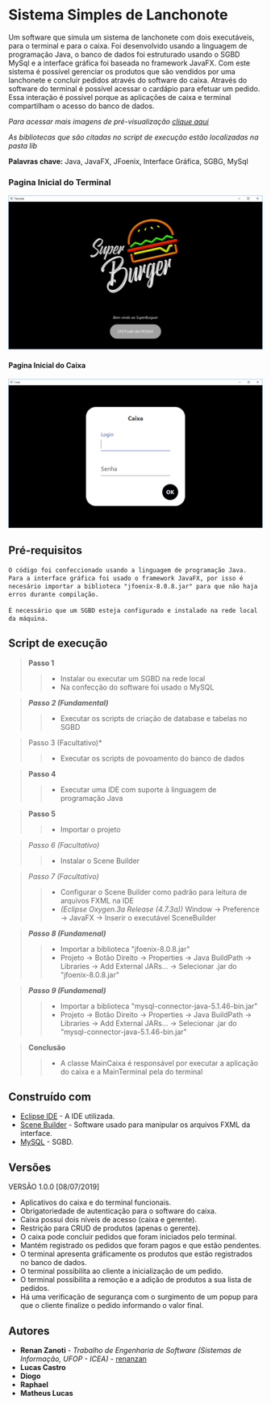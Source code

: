 # Sistema Simples de Lanchonote
Um software que simula um sistema de lanchonete com dois executáveis, para o terminal e para o caixa. Foi desenvolvido usando a linguagem de programação Java, o banco de dados foi estruturado usando o SGBD MySql e a interface gráfica foi baseada no framework JavaFX.
Com este sistema é possível gerenciar os produtos que são vendidos por uma lanchonete e concluir pedidos através do software do caixa. Através do software do terminal é possível acessar o cardápio para efetuar um pedido. Essa interação é possível porque as aplicações de caixa e terminal compartilham o acesso do banco de dados.

*Para acessar mais imagens de pré-visualização [clique aqui](https://github.com/renanzan/Java_JavaFX_BD_Sistema_de_Lanchonete_Simples/tree/master/preview)*

*As bibliotecas que são citadas no script de execução estão localizadas na pasta lib*

**Palavras chave:** Java, JavaFX, JFoenix, Interface Gráfica, SGBG, MySql

### Pagina Inicial do Terminal
![](preview/img_terminal_1.png)

#### Pagina Inicial do Caixa
![](preview/img_caixa_1.png)


## Pré-requisitos
```
O código foi confeccionado usando a linguagem de programação Java. Para a interface gráfica foi usado o framework JavaFX, por isso é necesário importar a biblioteca "jfoenix-8.0.8.jar" para que não haja erros durante compilação.

É necessário que um SGBD esteja configurado e instalado na rede local da máquina.
```

## Script de execução
> **Passo 1**
>> * Instalar ou executar um SGBD na rede local <br>
>> * Na confecção do software foi usado o MySQL <br>

> ***Passo 2 (Fundamental)*** <br>
>> * Executar os scripts de criação de database e tabelas no SGBD <br>

> Passo 3 (Facultativo)* <br>
>> * Executar os scripts de povoamento do banco de dados <br>

> **Passo 4** <br>
>> * Executar uma IDE com suporte à linguagem de programação Java <br>

> **Passo 5** <br>
>> * Importar o projeto <br>

> *Passo 6 (Facultativo)* <br>
>> * Instalar o Scene Builder <br>

> *Passo 7 (Facultativo)* <br>
>> * Configurar o Scene Builder como padrão para leitura de arquivos FXML na IDE <br>
>> * *(Eclipse Oxygen.3a Release (4.7.3a))* Window -> Preference -> JavaFX -> Inserir o executável SceneBuilder <br>

> ***Passo 8 (Fundamenal)*** <br>
>> * Importar a biblioteca "jfoenix-8.0.8.jar" <br>
>> * Projeto -> Botão Direito -> Properties -> Java BuildPath -> Libraries -> Add External JARs... -> Selecionar .jar do "jfoenix-8.0.8.jar"  <br>

> ***Passo 9 (Fundamenal)*** <br>
>> * Importar a biblioteca "mysql-connector-java-5.1.46-bin.jar" <br>
>> * Projeto -> Botão Direito -> Properties -> Java BuildPath -> Libraries -> Add External JARs... -> Selecionar .jar do "mysql-connector-java-5.1.46-bin.jar" <br>

> **Conclusão** <br>
>> * A classe MainCaixa é responsável por executar a aplicação do caixa e a MainTerminal pela do terminal <br>


## Construído com
* [Eclipse IDE](https://www.eclipse.org/) - A IDE utilizada.
* [Scene Builder](https://gluonhq.com/products/scene-builder/) - Software usado para manipular os arquivos FXML da interface.
* [MySQL](https://www.mysql.com/) - SGBD.


## Versões
VERSÃO 1.0.0 [08/07/2019]
* Aplicativos do caixa e do terminal funcionais.
* Obrigatoriedade de autenticação para o software do caixa.
* Caixa possui dois níveis de acesso (caixa e gerente).
* Restrição para CRUD de produtos (apenas o gerente).
* O caixa pode concluir pedidos que foram iniciados pelo terminal.
* Mantém registrado os pedidos que foram pagos e que estão pendentes.
* O terminal apresenta gráficamente os produtos que estão registrados no banco de dados.
* O terminal possibilita ao cliente a inicialização de um pedido.
* O terminal possibilita a remoção e a adição de produtos a sua lista de pedidos.
* Há uma verificação de segurança com o surgimento de um popup para que o cliente finalize o pedido informando o valor final.


## Autores
* **Renan Zanoti** - *Trabalho de Engenharia de Software (Sistemas de Informação, UFOP - ICEA)* - [renanzan](https://github.com/renanzan)
* **Lucas Castro**
* **Diogo**
* **Raphael**
* **Matheus Lucas**
